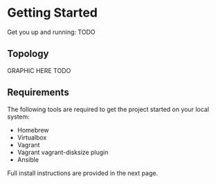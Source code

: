 # Getting Started

Get you up and running: TODO

## Topology

GRAPHIC HERE
TODO

## Requirements

The following tools are required to get the project started on your local system:

- Homebrew
- Virtualbox
- Vagrant
- Vagrant vagrant-disksize plugin
- Ansible

Full install instructions are provided in the next page.